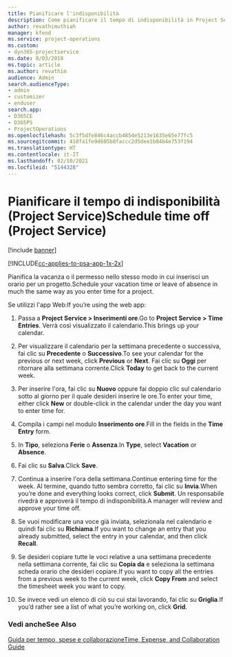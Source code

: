 ```yaml
---
title: Pianificare l'indisponibilità
description: Come pianificare il tempo di indisponibilità in Project Service
author: revathimuthiah
manager: kfend
ms.service: project-operations
ms.custom:
- dyn365-projectservice
ms.date: 8/03/2018
ms.topic: article
ms.author: revathim
audience: Admin
search.audienceType:
- admin
- customizer
- enduser
search.app:
- D365CE
- D365PS
- ProjectOperations
ms.openlocfilehash: 5c3f5dfe846c4accb485de5213e1635e65e77fc5
ms.sourcegitcommit: 418fa1fe9d605b8faccc2d5dee1b04b4e753f194
ms.translationtype: HT
ms.contentlocale: it-IT
ms.lasthandoff: 02/10/2021
ms.locfileid: "5144328"
---
```

# <a name="schedule-time-off-project-service"></a><span data-ttu-id="0a6f3-103">Pianificare il tempo di indisponibilità (Project Service)</span><span class="sxs-lookup"><span data-stu-id="0a6f3-103">Schedule time off (Project Service)</span></span>

[!include [banner](../includes/psa-now-project-operations.md)]

[!INCLUDE[cc-applies-to-psa-app-1x-2x](../includes/cc-applies-to-psa-app-1x-2x.md)]

<span data-ttu-id="0a6f3-104">Pianifica la vacanza o il permesso nello stesso modo in cui inserisci un orario per un progetto.</span><span class="sxs-lookup"><span data-stu-id="0a6f3-104">Schedule your vacation time or leave of absence in much the same way as you enter time for a project.</span></span>  
  
 <span data-ttu-id="0a6f3-105">Se utilizzi l'app Web:</span><span class="sxs-lookup"><span data-stu-id="0a6f3-105">If you’re using the web app:</span></span>  
  
1.  <span data-ttu-id="0a6f3-106">Passa a **Project Service > Inserimenti ore**.</span><span class="sxs-lookup"><span data-stu-id="0a6f3-106">Go to **Project Service > Time Entries**.</span></span> <span data-ttu-id="0a6f3-107">Verrà così visualizzato il calendario.</span><span class="sxs-lookup"><span data-stu-id="0a6f3-107">This brings up your calendar.</span></span>  
  
2.  <span data-ttu-id="0a6f3-108">Per visualizzare il calendario per la settimana precedente o successiva, fai clic su **Precedente** o **Successivo**.</span><span class="sxs-lookup"><span data-stu-id="0a6f3-108">To see your calendar for the previous or next week, click **Previous** or **Next**.</span></span> <span data-ttu-id="0a6f3-109">Fai clic su **Oggi** per ritornare alla settimana corrente.</span><span class="sxs-lookup"><span data-stu-id="0a6f3-109">Click **Today** to get back to the current week.</span></span>  
  
3.  <span data-ttu-id="0a6f3-110">Per inserire l'ora, fai clic su **Nuovo** oppure fai doppio clic sul calendario sotto al giorno per il quale desideri inserire le ore.</span><span class="sxs-lookup"><span data-stu-id="0a6f3-110">To enter your time, either click **New** or double-click in the calendar under the day you want to enter time for.</span></span>  
  
4.  <span data-ttu-id="0a6f3-111">Compila i campi nel modulo **Inserimento ore**.</span><span class="sxs-lookup"><span data-stu-id="0a6f3-111">Fill in the fields in the **Time Entry** form.</span></span>  
  
5.  <span data-ttu-id="0a6f3-112">In **Tipo**, seleziona **Ferie** o **Assenza**.</span><span class="sxs-lookup"><span data-stu-id="0a6f3-112">In **Type**, select **Vacation** or **Absence**.</span></span>  
  
6.  <span data-ttu-id="0a6f3-113">Fai clic su **Salva**.</span><span class="sxs-lookup"><span data-stu-id="0a6f3-113">Click **Save**.</span></span>  
  
7.  <span data-ttu-id="0a6f3-114">Continua a inserire l'ora della settimana.</span><span class="sxs-lookup"><span data-stu-id="0a6f3-114">Continue entering time for the week.</span></span> <span data-ttu-id="0a6f3-115">Al termine, quando tutto sembra corretto, fai clic su **Invia**.</span><span class="sxs-lookup"><span data-stu-id="0a6f3-115">When you’re done and everything looks correct, click **Submit**.</span></span> <span data-ttu-id="0a6f3-116">Un responsabile rivedrà e approverà il tempo di indisponibilità.</span><span class="sxs-lookup"><span data-stu-id="0a6f3-116">A manager will review and approve your time off.</span></span>  
  
8.  <span data-ttu-id="0a6f3-117">Se vuoi modificare una voce già inviata, selezionala nel calendario e quindi fai clic su **Richiama**.</span><span class="sxs-lookup"><span data-stu-id="0a6f3-117">If you want to change an entry that you already submitted, select the entry in your calendar, and then click **Recall**.</span></span>  
  
9. <span data-ttu-id="0a6f3-118">Se desideri copiare tutte le voci relative a una settimana precedente nella settimana corrente, fai clic su **Copia da** e seleziona la settimana scheda orario che desideri copiare.</span><span class="sxs-lookup"><span data-stu-id="0a6f3-118">If you want to copy all the entries from a previous week to the current week, click **Copy From** and select the timesheet week you want to copy.</span></span>  
  
10. <span data-ttu-id="0a6f3-119">Se invece vedi un elenco di ciò su cui stai lavorando, fai clic su **Griglia**.</span><span class="sxs-lookup"><span data-stu-id="0a6f3-119">If you’d rather see a list of what you’re working on, click **Grid**.</span></span>  
  
### <a name="see-also"></a><span data-ttu-id="0a6f3-120">Vedi anche</span><span class="sxs-lookup"><span data-stu-id="0a6f3-120">See Also</span></span>  
 [<span data-ttu-id="0a6f3-121">Guida per tempo, spese e collaborazione</span><span class="sxs-lookup"><span data-stu-id="0a6f3-121">Time, Expense, and Collaboration Guide</span></span>](../psa/time-expense-collaboration-guide.md)

